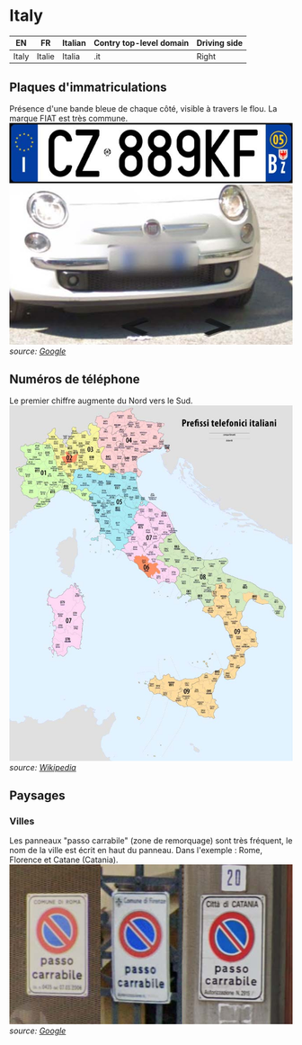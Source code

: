 # Italy

EN | FR | Italian | Contry top-level domain | Driving side
--- | --- | --- | --- | ---
Italy | Italie | Italia | .it | Right

## Plaques d'immatriculations

Présence d'une bande bleue de chaque côté, visible à travers le flou. La marque FIAT est très commune.  
<img src="src/it003.jpg" width="640">
<img src="src/it002.jpg" width="640">
*source: [Google](https://earth.google.com/web)*

## Numéros de téléphone

Le premier chiffre augmente du Nord vers le Sud.   
<img src="src/it001.jpg" width="640">
*source: [Wikipedia](https://en.wikipedia.org/wiki/Telephone_numbers_in_Italy)*

## Paysages

### Villes

Les panneaux "passo carrabile" (zone de remorquage) sont très fréquent, le nom de la ville est écrit en haut du panneau. Dans l'exemple : Rome, Florence et Catane (Catania).  
<img src="src/it004.jpg" width="640">
*source: [Google](https://earth.google.com/web)*
